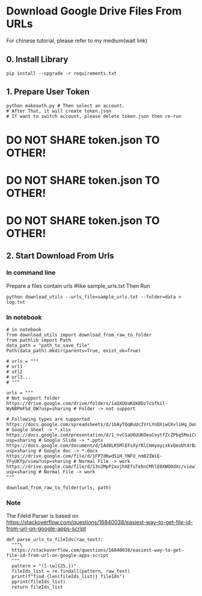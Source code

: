 # Download Google Drive Files From URLs
For chinese tutorial, please refer to my medium(wait link)

## 0. Install Library
```
pip install --upgrade -r requirements.txt
```

## 1. Prepare User Token
```
python makeauth.py # Then select an account.
# After That, it will create token.json
# If want to switch account, please delete token.json then re-run
```
# DO NOT SHARE token.json TO OTHER!
# DO NOT SHARE token.json TO OTHER!
# DO NOT SHARE token.json TO OTHER!

## 2. Start Download From Urls
### In command line
Prepare a files contain urls #like sample_urls.txt
Then Run
```
python download_utils --urls_file=sample_urls.txt --folder=data > log.txt
```
### In notebook
```
# in notebook
from download_utils import download_from_raw_to_folder
from pathlib import Path
data_path = "path_to_save_file"
Path(data_path).mkdir(parents=True, exist_ok=True)

# urls = """
# url1
# utl2
# url3...
# """

urls = """
# Not support folder
https://drive.google.com/drive/folders/1aQXUUaKQkBDz7cofkil-WyNBPmFSd_DW?usp=sharing # Folder -> not support

# Following types are supported
https://docs.google.com/spreadsheets/d/1bAyTQqBuUcIVrLYnDXjwCKvliHq_DoU0rwn_CjJFrao/edit#gid=0 # Google Sheet -> *.xlsx
https://docs.google.com/presentation/d/1_nvCSaU6UUKOeoCeytfZcZPbg5MoiCCF1zKTPntAXuI/edit?usp=sharing # Google Slide -> *.pptx
https://docs.google.com/document/d/1Ad8LR5MlEFsXyrRlCmmyoycxkvQeoUt4rBzNCjeSCfo/edit?usp=sharing # Google doc -> *.docx
https://drive.google.com/file/d/1FP7dKwdSiH_YNFU_nm82IWiE-YFyUKfp/view?usp=sharing # Normal File -> work
https://drive.google.com/file/d/13n2MpP2xojhXEfuTehnCMhlE0XWOOdXc/view?usp=sharing # Normal File -> work
"""

download_from_raw_to_folder(urls, path)
```

### Note
The FileId Parser is based on 
https://stackoverflow.com/questions/16840038/easiest-way-to-get-file-id-from-url-on-google-apps-script
```
def parse_urls_to_fileIds(raw_text):
  """\
  https://stackoverflow.com/questions/16840038/easiest-way-to-get-file-id-from-url-on-google-apps-script
  """
  pattern = "([-\w]{25,})"
  fileIds_list = re.findall(pattern, raw_text)
  print(f"find {len(fileIds_list)} fileIds")
  pprint(fileIds_list)
  return fileIds_list
```